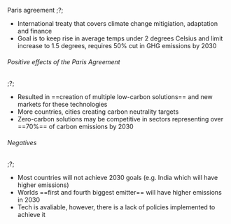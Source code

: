Paris agreement
 ;?;
- International treaty that covers climate change mitigiation, adaptation and finance
- Goal is to keep rise in average temps under 2 degrees Celsius and limit increase to 1.5 degrees, requires 50% cut in GHG emissions by 2030
<!--SR:!2024-04-20,3,250-->


###### Positive effects of the Paris Agreement
 ;?;
- Resulted in ==creation of multiple low-carbon solutions== and new markets for these technologies
- More countries, cities creating carbon neutrality targets
- Zero-carbon solutions  may be competitive in sectors representing over ==70%== of carbon emissions by 2030
<!--SR:!2024-04-20,3,250-->

###### Negatives
 ;?;
- Most countries will not achieve 2030 goals (e.g. India which will have higher emissions)
- Worlds ==first and fourth biggest emitter== will have higher emissions in 2030
- Tech is avaliable, however, there is a lack of policies implemented to achieve it
<!--SR:!2024-04-20,3,250-->